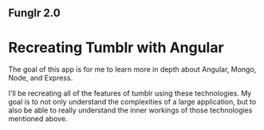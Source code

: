 ## Funglr 2.0 

# Recreating Tumblr with Angular

The goal of this app is for me to learn more in depth about
Angular, Mongo, Node, and Express. 

I'll be recreating all of the features of tumblr using these 
technologies. My goal is to not only understand the complexities
of a large application, but to also be able to really understand
the inner workings of those technologies mentioned above. 
